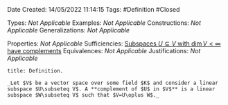 <br />
<br />

Date Created: 14/05/2022 11:14:15
Tags: #Definition #Closed

Types: _Not Applicable_
Examples: _Not Applicable_
Constructions: _Not Applicable_
Generalizations: _Not Applicable_

Properties: _Not Applicable_
Sufficiencies: [Subspaces $U\subseteq V$ with $\dim V<\infty$ have complements](Subspaces%20of%20finite-dim.%20vector%20spaces%20have%20complements.md)
Equivalences: _Not Applicable_
Justifications: _Not Applicable_

``` ad-Definition
title: Definition.

_Let $V$ be a vector space over some field $K$ and consider a linear subspace $U\subseteq V$. A **complement of $U$ in $V$** is a linear subspace $W\subseteq V$ such that $V=U\oplus W$._

```

